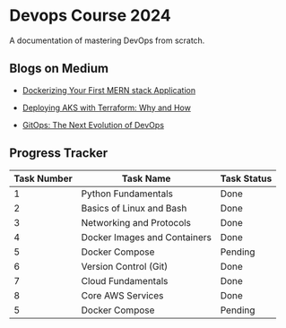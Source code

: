# Devops Course 2024

A documentation of mastering DevOps from scratch.

## Blogs on Medium

- [Dockerizing Your First MERN stack Application](https://medium.com/@fauzahmed2/dockerizing-your-first-mern-stack-application-a-step-by-step-guide-409d7a8506c5)
  
- [Deploying AKS with Terraform: Why and How](https://medium.com/@fauzahmed2/deploying-aks-with-terraform-why-and-how-3918953b6926)

- [GitOps: The Next Evolution of DevOps](https://medium.com/@fauzahmed2/gitops-the-next-evolution-of-devops-18630e82378b)


## Progress Tracker

| Task Number | Task Name                     | Task Status |
|-------------|-------------------------------|-------------|
| 1           | Python Fundamentals           | Done        |
| 2           | Basics of Linux and Bash      | Done        |
| 3           | Networking and Protocols      | Done        |
| 4           | Docker Images and Containers  | Done        |
| 5           | Docker Compose                | Pending     |
| 6           | Version Control (Git)         | Done        |
| 7           | Cloud Fundamentals            | Done        |
| 8           | Core AWS Services             | Done        |
| 5           | Docker Compose                | Pending     |


